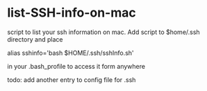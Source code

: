 # list-SSH-info-on-mac
script to list your ssh information on mac. Add script to $home/.ssh directory and place 

alias sshinfo='bash $HOME/.ssh/sshInfo.sh'

in your .bash_profile to access it form anywhere

todo: add another entry to config file for .ssh
